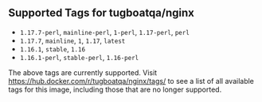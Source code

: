 ## Supported Tags for tugboatqa/nginx

* `1.17.7-perl`, `mainline-perl`, `1-perl`, `1.17-perl`, `perl`
* `1.17.7`, `mainline`, `1`, `1.17`, `latest`
* `1.16.1`, `stable`, `1.16`
* `1.16.1-perl`, `stable-perl`, `1.16-perl`

The above tags are currently supported. Visit https://hub.docker.com/r/tugboatqa/nginx/tags/ to see a list of all available tags for this image, including those that are no longer supported.
